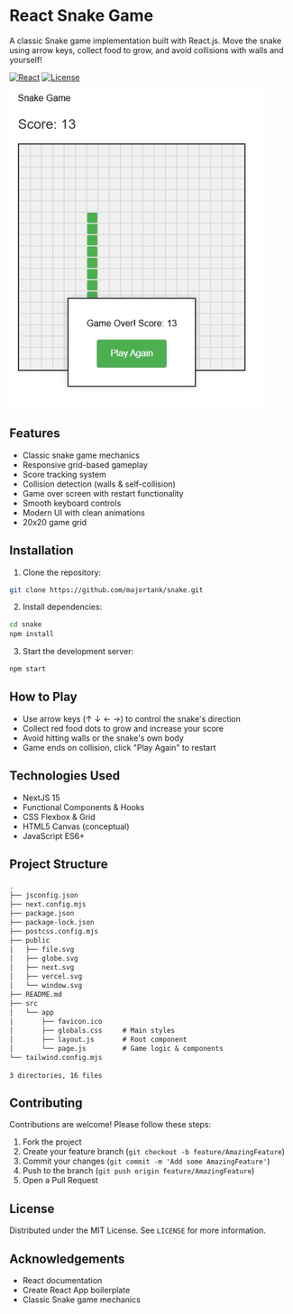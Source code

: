 # React Snake Game

A classic Snake game implementation built with React.js. Move the snake using arrow keys, collect food to grow, and avoid collisions with walls and yourself!

[![React](https://img.shields.io/badge/React-18.x-blue)](https://reactjs.org/)
[![License](https://img.shields.io/badge/License-MIT-green)](https://opensource.org/licenses/MIT)

![Gameplay Screenshot](public/snake-game-play.jpg)

## Features

- Classic snake game mechanics
- Responsive grid-based gameplay
- Score tracking system
- Collision detection (walls & self-collision)
- Game over screen with restart functionality
- Smooth keyboard controls
- Modern UI with clean animations
- 20x20 game grid

## Installation

1. Clone the repository:
```bash
git clone https://github.com/majortank/snake.git
```

2. Install dependencies:
```bash
cd snake
npm install
```

3. Start the development server:
```bash
npm start
```

## How to Play

- Use arrow keys (↑ ↓ ← →) to control the snake's direction
- Collect red food dots to grow and increase your score
- Avoid hitting walls or the snake's own body
- Game ends on collision, click "Play Again" to restart

## Technologies Used

- NextJS 15
- Functional Components & Hooks
- CSS Flexbox & Grid
- HTML5 Canvas (conceptual)
- JavaScript ES6+

## Project Structure
```
.
├── jsconfig.json
├── next.config.mjs
├── package.json
├── package-lock.json
├── postcss.config.mjs
├── public
│   ├── file.svg
│   ├── globe.svg
│   ├── next.svg
│   ├── vercel.svg
│   └── window.svg
├── README.md
├── src
│   └── app
│       ├── favicon.ico
│       ├── globals.css     # Main styles
│       ├── layout.js       # Root component
│       └── page.js         # Game logic & components
└── tailwind.config.mjs

3 directories, 16 files
```

## Contributing

Contributions are welcome! Please follow these steps:
1. Fork the project
2. Create your feature branch (`git checkout -b feature/AmazingFeature`)
3. Commit your changes (`git commit -m 'Add some AmazingFeature'`)
4. Push to the branch (`git push origin feature/AmazingFeature`)
5. Open a Pull Request

## License

Distributed under the MIT License. See `LICENSE` for more information.

## Acknowledgements

- React documentation
- Create React App boilerplate
- Classic Snake game mechanics